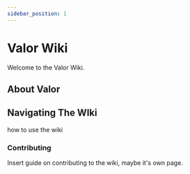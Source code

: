 ```yaml
---
sidebar_position: 1
---
```


# Valor Wiki

Welcome to the Valor Wiki.

## About Valor

## Navigating The WIki

how to use the wiki

### Contributing

Insert guide on contributing to the wiki, maybe it's own page.


